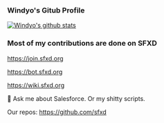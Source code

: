 ### Windyo's Gitub Profile
[![Windyo's github stats](https://github-readme-stats.vercel.app/api?username=Windyo)](https://github.com/anuraghazra/github-readme-stats)

### Most of my contributions are done on SFXD

https://join.sfxd.org

https://bot.sfxd.org

https://wiki.sfxd.org



💬 Ask me about Salesforce. Or my shitty scripts.


Our repos: https://github.com/sfxd
<!--
**Windyo/Windyo** is a ✨ _special_ ✨ repository because its `README.md` (this file) appears on your GitHub profile.

Here are some ideas to get you started:

- 🔭 I’m currently working on ...
- 🌱 I’m currently learning ...
- 👯 I’m looking to collaborate on ...
- 🤔 I’m looking for help with ...
- 💬 Ask me about ...
- 📫 How to reach me: ...
- 😄 Pronouns: ...
- ⚡ Fun fact: ...
-->
